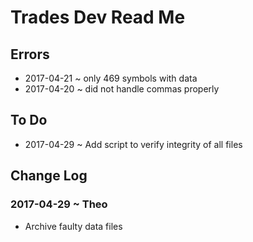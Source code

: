 

Trades Dev Read Me
===

## Errors

* 2017-04-21 ~ only 469 symbols with data
* 2017-04-20 ~ did not handle commas properly


## To Do

* 2017-04-29 ~ Add script to verify integrity of all files

## Change Log

### 2017-04-29 ~ Theo

* Archive faulty data files
